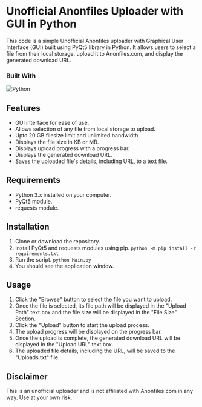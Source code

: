 # Unofficial Anonfiles Uploader with GUI in Python

This code is a simple Unofficial Anonfiles uploader with Graphical User Interface (GUI) built using PyQt5 library in Python. It allows users to select a file from their local storage, upload it to Anonfiles.com, and display the generated download URL.

### Built With

![Python](https://img.shields.io/badge/python-3670A0?style=for-the-badge&logo=python&logoColor=ffdd54)

## Features
- GUI interface for ease of use.
- Allows selection of any file from local storage to upload.
- Upto 20 GB filesize limit and unlimited bandwidth
- Displays the file size in KB or MB.
- Displays upload progress with a progress bar.
- Displays the generated download URL.
- Saves the uploaded file's details, including URL, to a text file.

## Requirements
- Python 3.x installed on your computer.
- PyQt5 module.
- requests module.

## Installation
1. Clone or download the repository.
2. Install PyQt5 and requests modules using pip. `python -m pip install -r requirements.txt`
3. Run the script. `python Main.py`
4. You should see the application window.

## Usage
1. Click the "Browse" button to select the file you want to upload.
2. Once the file is selected, its file path will be displayed in the "Upload Path" text box and the file size will be displayed in the "File Size" Section.
3. Click the "Upload" button to start the upload process.
4. The upload progress will be displayed on the progress bar.
5. Once the upload is complete, the generated download URL will be displayed in the "Upload URL" text box.
6. The uploaded file details, including the URL, will be saved to the "Uploads.txt" file.

## Disclaimer
This is an unofficial uploader and is not affiliated with Anonfiles.com in any way. Use at your own risk.
